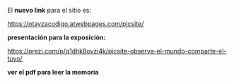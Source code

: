 El **nuevo link** para el sitio es:

https://otayzacodigo.atwebpages.com/picsite/

**presentación para la exposición:**

https://prezi.com/p/q1dhk8ovzi4k/picsite-observa-el-mundo-comparte-el-tuyo/

**ver el pdf para leer la memoria**
